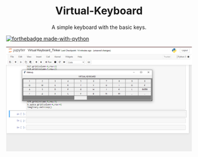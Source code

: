 <h1> <center>Virtual-Keyboard </center> </h1>
<p align= 'center'>
A simple keyboard with the basic keys.

[![forthebadge made-with-python](http://ForTheBadge.com/images/badges/made-with-python.svg)](https://www.python.org/)

<img src="https://github.com/mehuly25/Virtual-Keyboard/blob/master/Screenshot%20(65).png">
</p>
